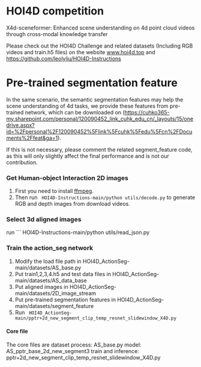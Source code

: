 # HOI4D competition

X4d-sceneformer: Enhanced scene understanding on 4d point cloud videos through cross-modal knowledge transfer

Please check out the HOI4D Challenge and related datasets (Including RGB videos and train.h5 files) on the website www.hoi4d.top and https://github.com/leolyliu/HOI4D-Instructions

# Pre-trained segmentation feature

In the same scenario, the semantic segmentation features may help the scene understanding of 4d tasks, we provide these features from pre-trained network, which can be downloaded on (https://cuhko365-my.sharepoint.com/personal/120090452_link_cuhk_edu_cn/_layouts/15/onedrive.aspx?id=%2Fpersonal%2F120090452%5Flink%5Fcuhk%5Fedu%5Fcn%2FDocuments%2Ffeat&ga=1).

If this is not necessary, please comment the related segment_feature code, as this will only slightly affect the final performance and is not our contribution.

### Get Human-object Interaction 2D images

1. First you need to install [ffmpeg](https://ffmpeg.org/).
2. Then run ``` HOI4D-Instructions-main/python utils/decode.py``` to generate RGB and depth images from download videos.

### Select 3d aligned images 

  run ``` HOI4D-Instructions-main/python utils/read_json.py


### Train the action_seg network

1. Modify the load file path in HOI4D_ActionSeg-main/datasets/AS_base.py
2. Put train1,2,3,4.h5 and test data files in HOI4D_ActionSeg-main/datasets/AS_data_base 
3. Put aligned images in HOI4D_ActionSeg-main/datasets/2D_image_stream 
4. Put pre-trained segmentation features in HOI4D_ActionSeg-main/datasets/segment_feature
5. Run ``` HOI4D_ActionSeg-main/pptr+2d_new_segment_clip_temp_resnet_slidewindow_X4D.py```


#### Core file

The core files are
dataset process: AS_base.py 
model: AS_pptr_base_2d_new_segment3
train and inference: pptr+2d_new_segment_clip_temp_resnet_slidewindow_X4D.py

